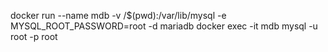 docker run --name mdb -v /$(pwd):/var/lib/mysql -e MYSQL_ROOT_PASSWORD=root -d mariadb
docker exec -it mdb mysql -u root -p root